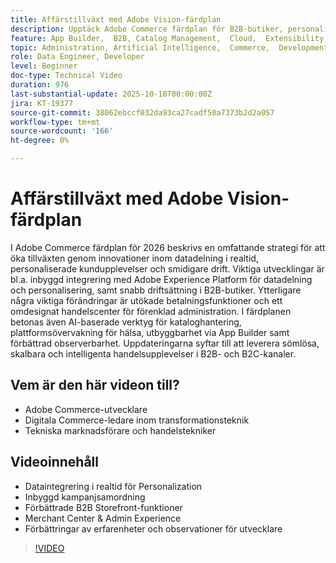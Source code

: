 ```yaml
---
title: Affärstillväxt med Adobe Vision-färdplan
description: Upptäck Adobe Commerce färdplan för B2B-butiker, personalisering i realtid, betalningar samt AI-baserade upplevelser för handlare och utvecklare.
feature: App Builder,  B2B, Catalog Management,  Cloud,  Extensibility, Observability, Payments, Personalization, Storefront, Saas
topic: Administration, Artificial Intelligence,  Commerce,  Development, Headless,  Performance, Personalization, Security
role: Data Engineer, Developer
level: Beginner
doc-type: Technical Video
duration: 976
last-substantial-update: 2025-10-10T00:00:00Z
jira: KT-19377
source-git-commit: 38062ebccf032da93ca27cadf50a7373b2d2a057
workflow-type: tm+mt
source-wordcount: '166'
ht-degree: 0%

---
```



# Affärstillväxt med Adobe Vision-färdplan

I Adobe Commerce färdplan för 2026 beskrivs en omfattande strategi för att öka tillväxten genom innovationer inom datadelning i realtid, personaliserade kundupplevelser och smidigare drift. Viktiga utvecklingar är bl.a. inbyggd integrering med Adobe Experience Platform för datadelning och personalisering, samt snabb driftsättning i B2B-butiker. Ytterligare några viktiga förändringar är utökade betalningsfunktioner och ett omdesignat handelscenter för förenklad administration. I färdplanen betonas även AI-baserade verktyg för kataloghantering, plattformsövervakning för hälsa, utbyggbarhet via App Builder samt förbättrad observerbarhet. Uppdateringarna syftar till att leverera sömlösa, skalbara och intelligenta handelsupplevelser i B2B- och B2C-kanaler.

## Vem är den här videon till?

* Adobe Commerce-utvecklare
* Digitala Commerce-ledare inom transformationsteknik
* Tekniska marknadsförare och handelstekniker

## Videoinnehåll

* Dataintegrering i realtid för Personalization
* Inbyggd kampanjsamordning
* Förbättrade B2B Storefront-funktioner
* Merchant Center &amp; Admin Experience
* Förbättringar av erfarenheter och observationer för utvecklare

>[!VIDEO](https://video.tv.adobe.com/v/3475695/?learn=on&enablevpops)